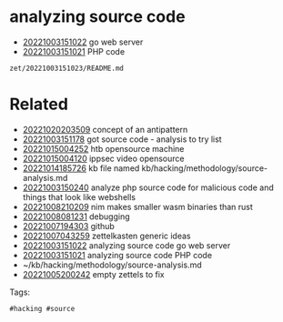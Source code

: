 # analyzing source code

- [20221003151022](/zet/20221003151022/README.md) go web server
- [20221003151021](/zet/20221003151021/README.md) PHP code

` zet/20221003151023/README.md `

# Related

- [20221020203509](/zet/20221020203509/README.md) concept of an antipattern
- [20221003151178](/zet/20221003151178/README.md) got source code - analysis to try list
- [20221015004252](/zet/20221015004252/README.md) htb opensource machine
- [20221015004120](/zet/20221015004120/README.md) ippsec video opensource
- [20221014185726](/zet/20221014185726/README.md) kb file named kb/hacking/methodology/source-analysis.md
- [20221003150240](/zet/20221003150240/README.md) analyze php source code for malicious code and things that look like webshells
- [20221008210209](/zet/20221008210209/README.md) nim makes smaller wasm binaries than rust
- [20221008081231](/zet/20221008081231/README.md) debugging
- [20221007194303](/zet/20221007194303/README.md) github
- [20221007043259](/zet/20221007043259/README.md) zettelkasten generic ideas
- [20221003151022](/zet/20221003151022/README.md) analyzing source code go web server
- [20221003151021](/zet/20221003151021/README.md) analyzing source code PHP code
- ~/kb/hacking/methodology/source-analysis.md
- [20221005200242](/zet/20221005200242/README.md) empty zettels to fix

Tags:

    #hacking #source 
